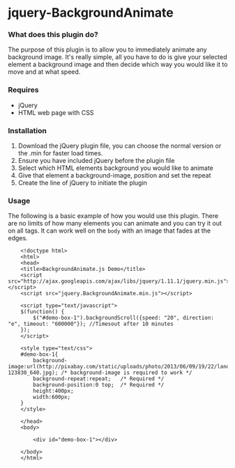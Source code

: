 # jquery-BackgroundAnimate

### What does this plugin do?

The purpose of this plugin is to allow you to immediately animate any background image. It's really simple, all you have to do is give your selected element a background image and then decide which way you would like it to move and at what speed.

### Requires

* jQuery
* HTML web page with CSS

### Installation

1. Download the jQuery plugin file, you can choose the normal version or the .min for faster load times.
2. Ensure you have included jQuery before the plugin file
3. Select which HTML elements background you would like to animate
4. Give that element a background-image, position and set the repeat
5. Create the line of jQuery to initiate the plugin

### Usage

The following is a basic example of how you would use this plugin. There are no limits of how many elements you can animate and you can try it out on all tags. It can work well on the `body` with an image that fades at the edges.

```
	<!doctype html>
	<html>
	<head>
	<title>BackgroundAnimate.js Demo</title>
	<script src="http://ajax.googleapis.com/ajax/libs/jquery/1.11.1/jquery.min.js"></script>
	<script src="jquery.BackgroundAnimate.min.js"></script>

	<script type="text/javascript">
	$(function() {
		$("#demo-box-1").backgroundScroll({speed: "20", direction: "e", timeout: "600000"}); //Timesout after 10 minutes
	});
	</script>

	<style type="text/css">
	#demo-box-1{
		background-image:url(http://pixabay.com/static/uploads/photo/2013/06/09/19/22/landscape-123830_640.jpg); /* background-image is required to work */
		background-repeat:repeat;   /* Required */
		background-position:0 top;  /* Required */
		height:400px;
		width:600px; 
	}
	</style>
	
	</head>
	<body>

		<div id="demo-box-1"></div>

	</body>
	</html>
```


